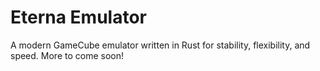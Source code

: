# Eterna Emulator
A modern GameCube emulator written in Rust for stability, flexibility, and speed. More to come soon!
